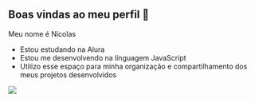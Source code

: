 ## Boas vindas ao meu perfil 👋



Meu nome é Nicolas

- Estou estudando na Alura
- Estou me desenvolvendo na línguagem JavaScript
- Utilizo esse espaço para minha organização e compartilhamento dos meus projetos desenvolvidos

![](https://tenor.com/bUF7p.gif)
